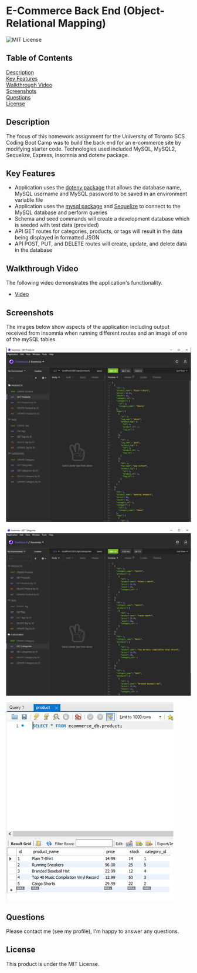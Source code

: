 # E-Commerce Back End (Object-Relational Mapping) 
![MIT License](https://img.shields.io/badge/license-MIT%20License-blue.svg)

## Table of Contents
[Description](#description) <br/>
[Key Features](#key-features) <br/>
[Walkthrough Video](#walkthrough-video) <br/>
[Screenshots](#screenshots) <br/>
[Questions](#questions) <br/>
[License](#license)

## Description
The focus of this homework assignment for the University of Toronto SCS Coding Boot Camp was to build the back end for an e-commerce site by modifying starter code. Technologies used included MySQL, MySQL2, Sequelize, Express, Insomnia and dotenv package.

## Key Features
- Application uses the [dotenv package](https://www.npmjs.com/package/dotenv) that allows the database name, MySQL username and MySQL password to be saved in an environment variable file
- Application uses the [mysql package](https://www.npmjs.com/package/mysql) and [Sequelize](https://npmjs.com/package/sequelize) to connect to the MySQL database and perform queries
- Schema and seed commands will create a development database which is seeded with test data (provided)
- API GET routes for categories, products, or tags will result in the data being displayed in formatted JSON
- API POST, PUT, and DELETE routes will create, update, and delete data in the database

## Walkthrough Video
The following video demonstrates the application's functionality.
- [Video](https://drive.google.com/file/d/1iZB4paB65z0jIRSfHUhNuqvarquSTXh9/view?usp=sharing)

## Screenshots
The images below show aspects of the application including output received from Insomnia when running different routes and an image of one of the mySQL tables.

![Screenshot of sample Insomnia output.](./assets/images/e-commerce-back-end-screenshot-01.png)

![Screenshot of sample Insomnia output.](./assets/images/e-commerce-back-end-screenshot-02.png)

![Screenshot of sample mySQL table.](./assets/images/e-commerce-back-end-screenshot-03.png)

## Questions
Please contact me (see my profile), I'm happy to answer any questions.

## License
This product is under the MIT License.
